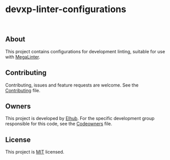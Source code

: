 # devxp-linter-configurations

[<img src="https://img.shields.io/badge/repo-bitbucket-blue" alt="">](<!--TODO Add repository url here -->)
[<img src="https://img.shields.io/badge/issues-jira-orange" alt="">](https://jira.elhub.cloud/issues/?jql=project%20%3D%20%22Team%20Dev%22%20AND%20component%20%3D%20devxp-lint-configuration%20AND%20status%20!%3D%20Done)
[<img src="https://teamcity.elhub.cloud/app/rest/builds/buildType:(id:<!--TODO Add teamcity project ID-->_AutoRelease)/statusIcon" alt="">](https://teamcity.elhub.cloud/project/DevxpLintConfiguration?mode=builds#all-projects)
[<img src="https://sonar.elhub.cloud/api/project_badges/measure?project=no.elhub.devxp%3Adevxp-lint-configuration&metric=alert_status" alt="">](https://sonar.elhub.cloud/dashboard?id=no.elhub.devxp%3Adevxp-lint-configuration)
[<img src="https://sonar.elhub.cloud/api/project_badges/measure?project=no.elhub.devxp%3Adevxp-lint-configuration&metric=ncloc" alt="">](https://sonar.elhub.cloud/dashboard?id=no.elhub.devxp%3Adevxp-lint-configuration)
[<img src="https://sonar.elhub.cloud/api/project_badges/measure?project=no.elhub.devxp%3Adevxp-lint-configuration&metric=bugs" alt="">](https://sonar.elhub.cloud/dashboard?id=no.elhub.devxp%3Adevxp-lint-configuration)
[<img src="https://sonar.elhub.cloud/api/project_badges/measure?project=no.elhub.devxp%3Adevxp-lint-configuration&metric=vulnerabilities" alt="">](https://sonar.elhub.cloud/dashboard?id=no.elhub.devxp%3Adevxp-lint-configuration)
[<img src="https://sonar.elhub.cloud/api/project_badges/measure?project=no.elhub.devxp%3Adevxp-lint-configuration&metric=coverage" alt="">](https://sonar.elhub.cloud/dashboard?id=no.elhub.devxp%3Adevxp-lint-configuration)

## About

This project contains configurations for development linting, suitable for use with [MegaLinter](https://github.com/oxsecurity/megalinter).

## Contributing

Contributing, issues and feature requests are welcome. See the
[Contributing](https://link-to/CONTRIBUTING.md) file.

## Owners

This project is developed by [Elhub](https://wwww.elhub.no). For the specific development group responsible for this
code, see the [Codeowners](https://link-to/CODEOWNERS) file.

## License

This project is [MIT](https://github.com/elhub/ansible-collection-wsl/blob/main/LICENSE.md) licensed.
